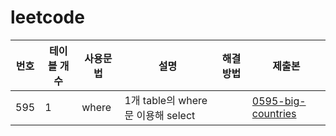 # leetcode


| 번호                                                         | 테이블 개수 |사용문법                       |설명                                                         | 해결방법                                       | 제출본                                                       |
| ------------------------------------------------------------ | -----------|--------------------------- |------------------------------------------------------------ | ---------------------------------------------- | ------------------------------------------------------------ |
| 595 | 1 | where | 1개 table의 where 문 이용해  select |  | [0595-big-countries](./0595-big-countries)|

